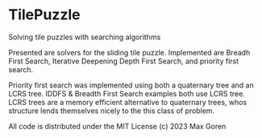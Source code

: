 # TilePuzzle
Solving tile puzzles with searching algorithms

Presented are solvers for the sliding tile puzzle. Implemented are Breadh First Search, 
Iterative Deepening Depth First Search, and priority first search.

Priority first search was implemented using both a quaternary tree and an LCRS tree.
IDDFS & Breadth First Search examples both use LCRS tree. LCRS trees are a memory efficient alternative
to quaternary trees, whos structure lends themselves nicely to the this class of problem.

All code is distributed under the MIT License (c) 2023 Max Goren
